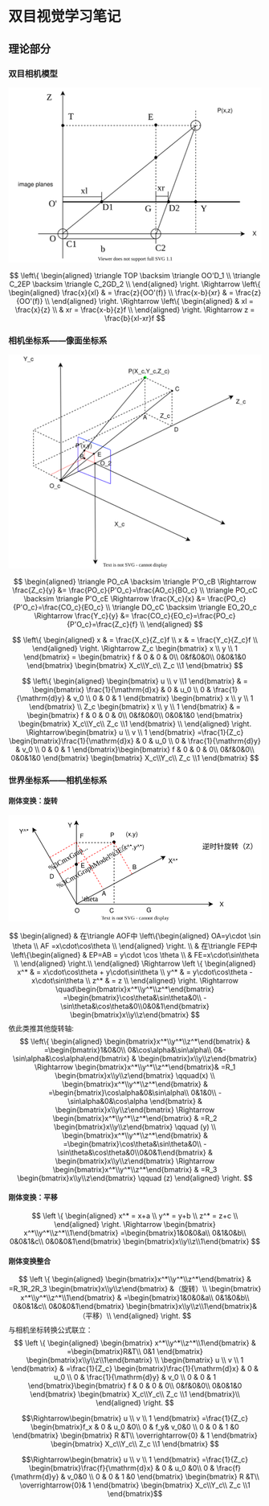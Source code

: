 # 双目视觉学习笔记

## 理论部分

### 双目相机模型

![扫描举例](./imges/双目相机模型.svg)

$$ \left\{
\begin{aligned}
\triangle TOP \backsim \triangle OO'D_1 \\
\triangle C_2EP \backsim \triangle C_2GD_2  \\
\end{aligned}
\right.
\Rightarrow \left\{
\begin{aligned}
\frac{x}{xl} & = \frac{z}{OO'(f)} \\
\frac{x-b}{xr} & = \frac{z}{OO'(f)}  \\
\end{aligned}
\right.
\Rightarrow \left\{
\begin{aligned}
& xl = \frac{x}{z}    \\
& xr = \frac{x-b}{z}f \\
\end{aligned}
\right.
\Rightarrow z = \frac{b}{xl-xr}f
$$

### 相机坐标系——像面坐标系

![扫描举例](./imges/相机坐标系—像面坐标系.svg)

$$
\begin{aligned}
\triangle PO_cA \backsim \triangle P'O_cB \Rightarrow \frac{Z_c}{y} &= \frac{PO_c}{P'O_c}=\frac{AO_c}{BO_c} \\
\triangle PO_cC \backsim \triangle P'O_cE \Rightarrow \frac{X_c}{x} &= \frac{PO_c}{P'O_c}=\frac{CO_c}{EO_c} \\
\triangle DO_cC \backsim \triangle EO_2O_c \Rightarrow \frac{Y_c}{y} &= \frac{CO_c}{EO_c}=\frac{PO_c}{P'O_c}=\frac{Z_c}{f} \\
\end{aligned}
$$

$$
\left\{
\begin{aligned}
x & = \frac{X_c}{Z_c}f  \\
x & = \frac{Y_c}{Z_c}f  \\
\end{aligned}
\right.
\Rightarrow Z_c
\begin{bmatrix} x \\ y \\ 1
\end{bmatrix}
= \begin{bmatrix} f & 0 & 0 & 0\\
0&f&0&0\\ 0&0&1&0 \end{bmatrix}
\begin{bmatrix} X_c\\Y_c\\ Z_c \\1 \end{bmatrix}
$$

$$
\left\{
\begin{aligned}
\begin{bmatrix} u \\ v \\1 \end{bmatrix} & = \begin{bmatrix} \frac{1}{\mathrm{d}x} & 0 & u_0 \\ 0 &
\frac{1}{\mathrm{d}y} & v_0 \\ 0 & 0 & 1 \end{bmatrix} \begin{bmatrix} x \\ y \\ 1 \end{bmatrix} \\
 Z_c \begin{bmatrix} x \\ y \\ 1 \end{bmatrix} & = \begin{bmatrix} f & 0 & 0 & 0\\
0&f&0&0\\ 0&0&1&0 \end{bmatrix}
\begin{bmatrix} X_c\\Y_c\\ Z_c \\1 \end{bmatrix}  \\
\end{aligned}
\right.
\Rightarrow\begin{bmatrix} u \\ v \\ 1 \end{bmatrix} =\frac{1}{Z_c}
\begin{bmatrix}\frac{1}{\mathrm{d}x} & 0 & u_0 \\ 0 &
\frac{1}{\mathrm{d}y} & v_0 \\ 0 & 0 & 1
 \end{bmatrix}\begin{bmatrix} f & 0 & 0 & 0\\
0&f&0&0\\ 0&0&1&0 \end{bmatrix}
\begin{bmatrix} X_c\\Y_c\\ Z_c \\1 \end{bmatrix}
$$

### 世界坐标系——相机坐标系

#### 刚体变换：旋转

![扫描举例](./imges/刚体变换-旋转.svg)

$$
\begin{aligned}
    & 在\triangle AOF中 \left\{\begin{aligned}
        OA=y\cdot \sin \theta  \\
        AF =x\cdot\cos\theta  \\
        \end{aligned}
        \right. \\
    & 在\triangle FEP中 \left\{\begin{aligned}
        & EP=AB = y\cdot \cos \theta  \\
        & FE=x\cdot\sin\theta  \\
        \end{aligned}
        \right.\\
\end{aligned}
\Rightarrow
\left \{ \begin{aligned}
    x^* & = x\cdot\cos\theta + y\cdot\sin\theta  \\
    y^* & = y\cdot\cos\theta - x\cdot\sin\theta  \\
    z^* & = z                                    \\
    \end{aligned}
\right.
\Rightarrow \quad\begin{bmatrix}x^*\\y^*\\z^*\end{bmatrix}
=\begin{bmatrix}\cos\theta&\sin\theta&0\\
-\sin\theta&\cos\theta&0\\0&0&1\end{bmatrix}
\begin{bmatrix}x\\y\\z\end{bmatrix}
$$
依此类推其他旋转轴:
$$
\left\{
\begin{aligned}
\begin{bmatrix}x^*\\y^*\\z^*\end{bmatrix}
& =\begin{bmatrix}1&0&0\\
0&\cos\alpha&\sin\alpha\\
0&-\sin\alpha&\cos\alpha\end{bmatrix}
& \begin{bmatrix}x\\y\\z\end{bmatrix}
\Rightarrow
\begin{bmatrix}x^*\\y^*\\z^*\end{bmatrix}& =R_1
\begin{bmatrix}x\\y\\z\end{bmatrix} \qquad(x) \\
\begin{bmatrix}x^*\\y^*\\z^*\end{bmatrix}
& =\begin{bmatrix}\cos\alpha&0&\sin\alpha\\
0&1&0\\
-\sin\alpha&0&\cos\alpha
\end{bmatrix}
& \begin{bmatrix}x\\y\\z\end{bmatrix}
\Rightarrow
\begin{bmatrix}x^*\\y^*\\z^*\end{bmatrix} & =R_2
\begin{bmatrix}x\\y\\z\end{bmatrix} \qquad (y) \\
\begin{bmatrix}x^*\\y^*\\z^*\end{bmatrix}
& =\begin{bmatrix}\cos\theta&\sin\theta&0\\
-\sin\theta&\cos\theta&0\\0&0&1\end{bmatrix}
& \begin{bmatrix}x\\y\\z\end{bmatrix}
\Rightarrow
\begin{bmatrix}x^*\\y^*\\z^*\end{bmatrix} & =R_3
\begin{bmatrix}x\\y\\z\end{bmatrix} \qquad (z)
\end{aligned}
\right.
$$

#### 刚体变换：平移

$$
\left \{ \begin{aligned}
x^* = x+a \\
y^* = y+b \\
z^* = z+c \\
\end{aligned}
\right.
\Rightarrow
\begin{bmatrix}
x^*\\y^*\\z^*\\1\end{bmatrix}
=\begin{bmatrix}1&0&0&a\\
0&1&0&b\\
0&0&1&c\\
0&0&0&1\end{bmatrix}
\begin{bmatrix}x\\y\\z\\1\end{bmatrix}
$$

#### 刚体变换整合

$$
\left \{ \begin{aligned}
\begin{bmatrix}x^*\\y^*\\z^*\end{bmatrix}
& =R_1R_2R_3
\begin{bmatrix}x\\y\\z\end{bmatrix} &（旋转）\\
\begin{bmatrix}
x^*\\y^*\\z^*\\1\end{bmatrix}
& =\begin{bmatrix}1&0&0&a\\
0&1&0&b\\
0&0&1&c\\
0&0&0&1\end{bmatrix}
\begin{bmatrix}x\\y\\z\\1\end{bmatrix}&（平移）\\
\end{aligned}
\right.
$$
与相机坐标转换公式联立：
$$
\left \{ \begin{aligned}
\begin{bmatrix}
x^*\\y^*\\z^*\\1\end{bmatrix}
& =\begin{bmatrix}R&T\\
0&1
\end{bmatrix}
\begin{bmatrix}x\\y\\z\\1\end{bmatrix}  \\
\begin{bmatrix} u \\ v \\ 1 \end{bmatrix} & =\frac{1}{Z_c}
\begin{bmatrix}\frac{1}{\mathrm{d}x} & 0 & u_0 \\ 0 &
\frac{1}{\mathrm{d}y} & v_0 \\ 0 & 0 & 1 
 \end{bmatrix}\begin{bmatrix} f & 0 & 0 & 0\\
0&f&0&0\\ 0&0&1&0 \end{bmatrix}
\begin{bmatrix} X_c\\Y_c\\ Z_c \\1 \end{bmatrix}\\
\end{aligned}
\right.
$$

$$\Rightarrow\begin{bmatrix} u \\ v \\ 1 \end{bmatrix} =\frac{1}{Z_c}
\begin{bmatrix}f_x & 0 & u_0 &0\\ 0 &
f_y& v_0&0 \\ 0 & 0 & 1 &0
 \end{bmatrix}
\begin{bmatrix} R &T\\
 \overrightarrow{0} & 1 
 \end{bmatrix}
\begin{bmatrix} X_c\\Y_c\\ Z_c \\1 \end{bmatrix}
$$

$$\Rightarrow\begin{bmatrix} u \\ v \\ 1 \end{bmatrix} =\frac{1}{Z_c}
\begin{bmatrix}\frac{f}{\mathrm{d}x} & 0 & u_0 &0\\ 0 &
\frac{f}{\mathrm{d}y} & v_0&0 \\ 0 & 0 & 1 &0
 \end{bmatrix}
\begin{bmatrix} R &T\\
  \overrightarrow{0}& 1 
 \end{bmatrix}
\begin{bmatrix} X_c\\Y_c\\ Z_c \\1 \end{bmatrix}$$